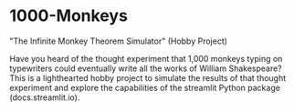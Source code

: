 # 1000-Monkeys
"The Infinite Monkey Theorem Simulator" (Hobby Project)

Have you heard of the thought experiment that 1,000 monkeys typing on typewriters could eventually write all the works of William Shakespeare?
This is a lighthearted hobby project to simulate the results of that thought experiment and explore the capabilities of the streamlit Python package (docs.streamlit.io). 
